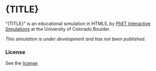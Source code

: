 {TITLE}
================

"{TITLE}" is an educational simulation in HTML5, by [PhET Interactive Simulations](http://phet.colorado.edu/)
at the University of Colorado Boulder.

*This simulation is under development and has not been published.*

### License
See the [license](LICENSE)
